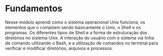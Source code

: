 # Fundamentos

Nesse módulo aprendi como o sistema operacional Unix funciona, os elementos que o compõem sendo basicamente o Unix, o Shell e os programas. Os diferentes tipos de Shell e a forma de estruturação dos diretórios no sistema Unix. A interação do usuário com o sistema via linha de comando utilizando o Bash, e a utilização de comandos no terminal para verificar e modificar diretórios, arquivos e processos.
